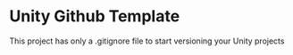 ﻿# Unity Github Template

This project has only a .gitignore file to start versioning your Unity projects
